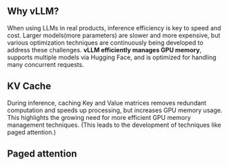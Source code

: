 ## Why vLLM?
When using LLMs in real products, inference efficiency is key to speed and cost. Larger models(more parameters) are slower and more expensive, but various optimization techniques are continuously being developed to address these challenges. **vLLM efficiently manages GPU memory**, supports multiple models via Hugging Face, and is optimized for handling many concurrent requests.  

## KV Cache
During inference, caching Key and Value matrices removes redundant computation and speeds up processing, but increases GPU memory usage. This highlights the growing need for more efficient GPU memory management techniques. (This leads to the development of techniques like paged attention.) 

## Paged attention




